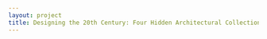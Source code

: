 ```yaml
--- 
layout: project 
title: Designing the 20th Century: Four Hidden Architectural Collections
---
```



